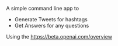 A simple command line app to 
- Generate Tweets for hashtags
- Get Answers for any questions

Using the https://beta.openai.com/overview
